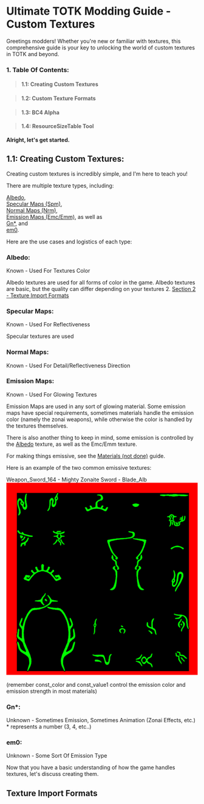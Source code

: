 # Ultimate TOTK Modding Guide - Custom Textures

Greetings modders! Whether you're new or familiar with textures, this comprehensive guide is your key to unlocking the world of custom textures in TOTK and beyond.

### 1. Table Of Contents:

> #### 1.1: Creating Custom Textures

> #### 1.2: Custom Texture Formats

> #### 1.3: BC4 Alpha

> #### 1.4: ResourceSizeTable Tool


**Alright, let's get started.**

## 1.1: Creating Custom Textures:

Creating custom textures is incredibly simple, and I'm here to teach you!

There are multiple texture types, including:

[Albedo](#albedo),  
[Specular Maps (Spm)](#specular-maps),  
[Normal Maps (Nrm)](#normal-maps),  
[Emission Maps (Emc/Emm)](#emission-maps), as well as  
[Gn*](#gn), and  
[em0](#em0).  

Here are the use cases and logistics of each type:

### Albedo:

Known - Used For Textures Color

Albedo textures are used for all forms of color in the game. Albedo textures are basic, but the quality can differ depending on your textures 2. [Section 2 - Texture Import Formats](#texture-import-formats)

### Specular Maps:

Known - Used For Reflectiveness

Specular textures are used 

### Normal Maps:

Known - Used For Detail/Reflectiveness Direction

### Emission Maps:

Known - Used For Glowing Textures

Emission Maps are used in any sort of glowing material. Some emission maps have special requirements, sometimes materials handle the emission color (namely the zonai weapons), while otherwise the color is handled by the textures themselves.

There is also another thing to keep in mind, some emission is controlled by the [Albedo](#albedo) texture, as well as the Emc/Emm texture.

For making things emissive, see the [Materials (not done)]() guide.

Here is an example of the two common emissive textures:

Weapon_Sword_164 - Mighty Zonaite Sword - Blade_Alb
![Albedo: Related To Emc/Emm!](/Assets/GuideImages/custom-textures/Weapon_Sword_164_Blade_Alb.png)

(remember const_color and const_value1 control the emission color and emission strength in most materials)

### Gn*:

Unknown - Sometimes Emission, Sometimes Animation (Zonai Effects, etc.) * represents a number (3, 4, etc..)

### em0:

Unknown - Some Sort Of Emission Type

Now that you have a basic understanding of how the game handles textures, let's discuss creating them.

## Texture Import Formats